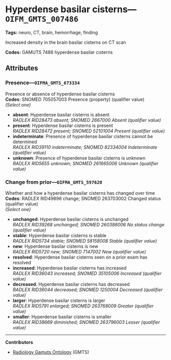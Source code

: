 # Hyperdense basilar cisterns—`OIFM_GMTS_007486`

**Tags:** neuro, CT, brain, hemorrhage, finding

Increased density in the brain basilar cisterns on CT scan

**Codes:** GAMUTS 7486 hyperdense basilar cisterns

## Attributes

### Presence—`OIFMA_GMTS_673334`

Presence or absence of hyperdense basilar cisterns  
**Codes**: SNOMED 705057003 Presence (property) (qualifier value)  
*(Select one)*

- **absent**: Hyperdense basilar cisterns is absent  
_RADLEX RID28473 absent; SNOMED 2667000 Absent (qualifier value)_
- **present**: Hyperdense basilar cisterns is present  
_RADLEX RID28472 present; SNOMED 52101004 Present (qualifier value)_
- **indeterminate**: Presence of hyperdense basilar cisterns cannot be determined  
_RADLEX RID39110 indeterminate; SNOMED 82334004 Indeterminate (qualifier value)_
- **unknown**: Presence of hyperdense basilar cisterns is unknown  
_RADLEX RID5655 unknown; SNOMED 261665006 Unknown (qualifier value)_

### Change from prior—`OIFMA_GMTS_597620`

Whether and how a hyperdense basilar cisterns has changed over time  
**Codes**: RADLEX RID49896 change; SNOMED 263703002 Changed status (qualifier value)  
*(Select one)*

- **unchanged**: Hyperdense basilar cisterns is unchanged  
_RADLEX RID39268 unchanged; SNOMED 260388006 No status change (qualifier value)_
- **stable**: Hyperdense basilar cisterns is stable  
_RADLEX RID5734 stable; SNOMED 58158008 Stable (qualifier value)_
- **new**: Hyperdense basilar cisterns is new  
_RADLEX RID5720 new; SNOMED 7147002 New (qualifier value)_
- **resolved**: Hyperdense basilar cisterns seen on a prior exam has resolved  
- **increased**: Hyperdense basilar cisterns has increased  
_RADLEX RID36043 increased; SNOMED 35105006 Increased (qualifier value)_
- **decreased**: Hyperdense basilar cisterns has decreased  
_RADLEX RID36044 decreased; SNOMED 1250004 Decreased (qualifier value)_
- **larger**: Hyperdense basilar cisterns is larger  
_RADLEX RID5791 enlarged; SNOMED 263768009 Greater (qualifier value)_
- **smaller**: Hyperdense basilar cisterns is smaller  
_RADLEX RID38669 diminished; SNOMED 263796003 Lesser (qualifier value)_

---

**Contributors**

- [Radiology Gamuts Ontology](https://gamuts.net/) (GMTS)